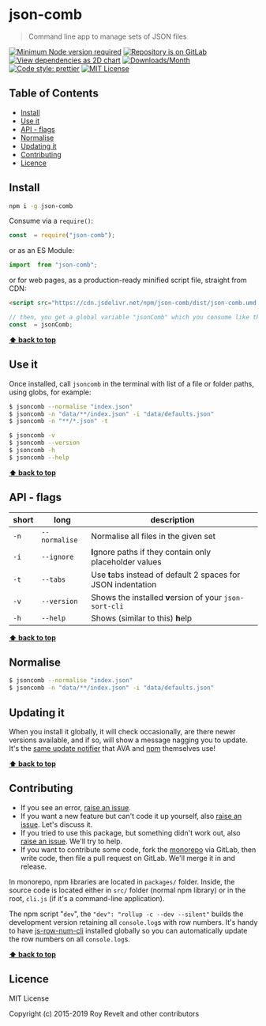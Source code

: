 # json-comb

> Command line app to manage sets of JSON files

[![Minimum Node version required][node-img]][node-url]
[![Repository is on GitLab][gitlab-img]][gitlab-url]
[![View dependencies as 2D chart][deps2d-img]][deps2d-url]
[![Downloads/Month][downloads-img]][downloads-url]
[![Code style: prettier][prettier-img]][prettier-url]
[![MIT License][license-img]][license-url]

## Table of Contents

- [Install](#install)
- [Use it](#use-it)
- [API - flags](#api---flags)
- [Normalise](#normalise)
- [Updating it](#updating-it)
- [Contributing](#contributing)
- [Licence](#licence)

## Install

```bash
npm i -g json-comb
```

Consume via a `require()`:

```js
const  = require("json-comb");
```

or as an ES Module:

```js
import  from "json-comb";
```

or for web pages, as a production-ready minified script file, straight from CDN:

```html
<script src="https://cdn.jsdelivr.net/npm/json-comb/dist/json-comb.umd.js"></script>
```

```js
// then, you get a global variable "jsonComb" which you consume like this:
const  = jsonComb;
```

**[⬆ back to top](#)**

## Use it

Once installed, call `jsoncomb` in the terminal with list of a file or folder paths, using globs, for example:

```bash
$ jsoncomb --normalise "index.json"
$ jsoncomb -n "data/**/index.json" -i "data/defaults.json"
$ jsoncomb -n "**/*.json" -t

$ jsoncomb -v
$ jsoncomb --version
$ jsoncomb -h
$ jsoncomb --help
```

**[⬆ back to top](#)**

## API - flags

| short | long          | description                                                   |
| ----- | ------------- | ------------------------------------------------------------- |
| `-n`  | `--normalise` | Normalise all files in the given set                          |
| `-i`  | `--ignore`    | **I**gnore paths if they contain only placeholder values      |
| `-t`  | `--tabs`      | Use **t**abs instead of default 2 spaces for JSON indentation |
| `-v`  | `--version`   | Shows the installed **v**ersion of your `json-sort-cli`       |
| `-h`  | `--help`      | Shows (similar to this) **h**elp                              |

**[⬆ back to top](#)**

## Normalise

```bash
$ jsoncomb --normalise "index.json"
$ jsoncomb -n "data/**/index.json" -i "data/defaults.json"
```

## Updating it

When you install it globally, it will check occasionally, are there newer versions available, and if so, will show a message nagging you to update. It's the [same update notifier](https://www.npmjs.com/package/update-notifier) that AVA and [npm](https://www.npmjs.com/package/npm) themselves use!

**[⬆ back to top](#)**

## Contributing

- If you see an error, [raise an issue](<https://gitlab.com/codsen/codsen/issues/new?issue[title]=json-comb%20package%20-%20put%20title%20here&issue[description]=**Which%20package%20is%20this%20issue%20for**%3A%20%0Ajson-comb%0A%0A**Describe%20the%20issue%20(if%20necessary)**%3A%20%0A%0A%0A%2Fassign%20%40revelt>).
- If you want a new feature but can't code it up yourself, also [raise an issue](<https://gitlab.com/codsen/codsen/issues/new?issue[title]=json-comb%20package%20-%20put%20title%20here&issue[description]=**Which%20package%20is%20this%20issue%20for**%3A%20%0Ajson-comb%0A%0A**Describe%20the%20issue%20(if%20necessary)**%3A%20%0A%0A%0A%2Fassign%20%40revelt>). Let's discuss it.
- If you tried to use this package, but something didn't work out, also [raise an issue](<https://gitlab.com/codsen/codsen/issues/new?issue[title]=json-comb%20package%20-%20put%20title%20here&issue[description]=**Which%20package%20is%20this%20issue%20for**%3A%20%0Ajson-comb%0A%0A**Describe%20the%20issue%20(if%20necessary)**%3A%20%0A%0A%0A%2Fassign%20%40revelt>). We'll try to help.
- If you want to contribute some code, fork the [monorepo](https://gitlab.com/codsen/codsen/) via GitLab, then write code, then file a pull request on GitLab. We'll merge it in and release.

In monorepo, npm libraries are located in `packages/` folder. Inside, the source code is located either in `src/` folder (normal npm library) or in the root, `cli.js` (if it's a command-line application).

The npm script "`dev`", the `"dev": "rollup -c --dev --silent"` builds the development version retaining all `console.log`s with row numbers. It's handy to have [js-row-num-cli](https://www.npmjs.com/package/js-row-num-cli) installed globally so you can automatically update the row numbers on all `console.log`s.

**[⬆ back to top](#)**

## Licence

MIT License

Copyright (c) 2015-2019 Roy Revelt and other contributors

[node-img]: https://img.shields.io/node/v/json-comb.svg?style=flat-square&label=works%20on%20node
[node-url]: https://www.npmjs.com/package/json-comb
[gitlab-img]: https://img.shields.io/badge/repo-on%20GitLab-brightgreen.svg?style=flat-square
[gitlab-url]: https://gitlab.com/codsen/codsen/tree/master/packages/json-comb
[deps2d-img]: https://img.shields.io/badge/deps%20in%202D-see_here-08f0fd.svg?style=flat-square
[deps2d-url]: http://npm.anvaka.com/#/view/2d/json-comb
[downloads-img]: https://img.shields.io/npm/dm/json-comb.svg?style=flat-square
[downloads-url]: https://npmcharts.com/compare/json-comb
[prettier-img]: https://img.shields.io/badge/code_style-prettier-ff69b4.svg?style=flat-square
[prettier-url]: https://prettier.io
[license-img]: https://img.shields.io/badge/licence-MIT-51c838.svg?style=flat-square
[license-url]: https://gitlab.com/codsen/codsen/blob/master/LICENSE
